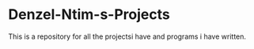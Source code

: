 # Denzel-Ntim-s-Projects
This is a repository for all the projectsi have and programs i have written.
